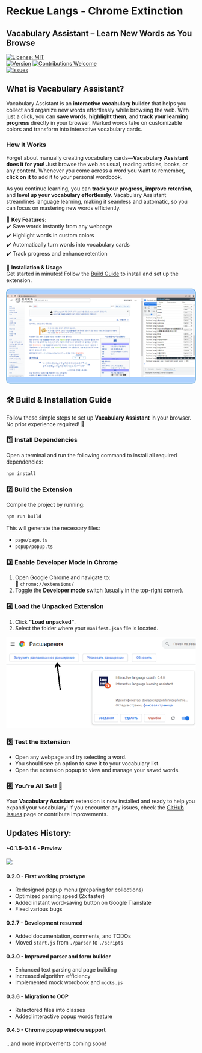 # Reckue Langs - Chrome Extinction
## Vacabulary Assistant – Learn New Words as You Browse

[![License: MIT](https://img.shields.io/badge/License-MIT-blue.svg)](https://opensource.org/licenses/MIT)  
[![Version](https://img.shields.io/github/package-json/v/Reckue/reckue-langs)](https://github.com/Reckue/reckue-langs) 
[![Contributions Welcome](https://img.shields.io/badge/contributions-welcome-brightgreen.svg)](CONTRIBUTING.md)  
[![Issues](https://img.shields.io/github/issues/Reckue/reckue-langs)](https://github.com/Reckue/reckue-langs/issues)

## What is Vacabulary Assistant?
Vacabulary Assistant is an **interactive vocabulary builder** that helps you collect and organize new words effortlessly while browsing the web. With just a click, you can **save words**, **highlight them**, and **track your learning progress** directly in your browser. Marked words take on customizable colors and transform into interactive vocabulary cards.

### How It Works
Forget about manually creating vocabulary cards—**Vacabulary Assistant does it for you!** Just browse the web as usual, reading articles, books, or any content. Whenever you come across a word you want to remember, **click on it** to add it to your personal wordbook.

As you continue learning, you can **track your progress**, **improve retention**, and **level up your vocabulary effortlessly**. Vacabulary Assistant streamlines language learning, making it seamless and automatic, so you can focus on mastering new words efficiently.

🚀 **Key Features:**  
✔️ Save words instantly from any webpage  
✔️ Highlight words in custom colors  
✔️ Automatically turn words into vocabulary cards  
✔️ Track progress and enhance retention  

🔧 **Installation & Usage**  
Get started in minutes! Follow the [Build Guide](#build-guide) to install and set up the extension.

<div style="border: 1px #1e81c6 solid; border-radius: 10px; background: #acd1ff">

![img_2.png](img_2.png)

</div>

## 🛠 Build & Installation Guide

Follow these simple steps to set up **Vacabulary Assistant** in your browser. No prior experience required! 🚀

### **1️⃣ Install Dependencies**
Open a terminal and run the following command to install all required dependencies:
```sh  
npm install  
```

### **2️⃣ Build the Extension**
Compile the project by running:
```sh  
npm run build  
```
This will generate the necessary files:
- `page/page.ts`
- `popup/popup.ts`

### **3️⃣ Enable Developer Mode in Chrome**
1. Open Google Chrome and navigate to:  
   🔗 `chrome://extensions/`
2. Toggle the **Developer mode** switch (usually in the top-right corner).

### **4️⃣ Load the Unpacked Extension**
1. Click **"Load unpacked"**.
2. Select the folder where your `manifest.json` file is located.

![img_1.png](img_1.png)

### **5️⃣ Test the Extension**
- Open any webpage and try selecting a word.
- You should see an option to save it to your vocabulary list.
- Open the extension popup to view and manage your saved words.

### **6️⃣ You're All Set! 🎉**
Your **Vacabulary Assistant** extension is now installed and ready to help you expand your vocabulary! If you encounter any issues, check the [GitHub Issues](https://github.com/Reckue/reckue-langs/issues) page or contribute improvements.

## Updates History:

#### ~0.1.5-0.1.6 - Preview
![](https://sun9-31.userapi.com/rIXe5gjImJUmVA2AIUShndTDDTXp_5mojL55Vg/5XZGeZK_Uso.jpg)

#### 0.2.0 - First working prototype
- Redesigned popup menu (preparing for collections)
- Optimized parsing speed (2x faster)
- Added instant word-saving button on Google Translate
- Fixed various bugs

#### 0.2.7 - Development resumed
- Added documentation, comments, and TODOs
- Moved `start.js` from `./parser` to `./scripts`

#### 0.3.0 - Improved parser and form builder
- Enhanced text parsing and page building
- Increased algorithm efficiency
- Implemented mock wordbook and `mocks.js`

#### 0.3.6 - Migration to OOP
- Refactored files into classes
- Added interactive popup words feature

#### 0.4.5 - Chrome popup window support

...and more improvements coming soon!